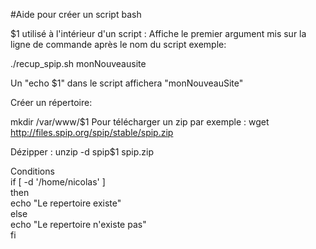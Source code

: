 #Aide pour créer un script bash

$1 utilisé à l'intérieur d'un script : Affiche le premier argument mis sur la ligne de commande après le nom du script exemple:

./recup_spip.sh monNouveausite

Un "echo $1" dans le script affichera "monNouveauSite"

Créer un répertoire:

mkdir /var/www/$1 Pour télécharger un zip
par exemple : wget http://files.spip.org/spip/stable/spip.zip

Dézipper : unzip -d spip$1 spip.zip

Conditions  
if [ -d '/home/nicolas' ]  
then  
    echo "Le repertoire existe"  
else  
    echo "Le repertoire n'existe pas"  
fi  
